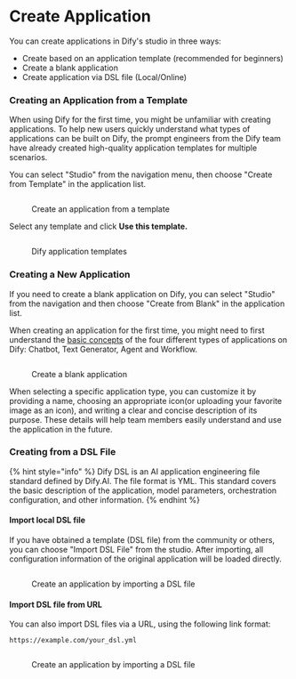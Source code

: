 # Create Application

You can create applications in Dify's studio in three ways:

* Create based on an application template (recommended for beginners)
* Create a blank application
* Create application via DSL file (Local/Online)

### Creating an Application from a Template

When using Dify for the first time, you might be unfamiliar with creating applications. To help new users quickly understand what types of applications can be built on Dify, the prompt engineers from the Dify team have already created high-quality application templates for multiple scenarios.

You can select "Studio" from the navigation menu, then choose "Create from Template" in the application list.

<figure><img src="../../../img/create-an-app.png" alt=""><figcaption><p>Create an application from a template</p></figcaption></figure>

Select any template and click **Use this template.**

<figure><img src="../../.gitbook/assets/guides/application_orchestrate/creating-an-application/image (169).png" alt=""><figcaption><p>Dify application templates</p></figcaption></figure>

### Creating a New Application

If you need to create a blank application on Dify, you can select "Studio" from the navigation and then choose "Create from Blank" in the application list.

When creating an application for the first time, you might need to first understand the [basic concepts](./#application\_type) of the four different types of applications on Dify: Chatbot, Text Generator, Agent and Workflow.

<figure><img src="../../../img/create-from-blank.png" alt=""><figcaption><p>Create a blank application</p></figcaption></figure>

When selecting a specific application type, you can customize it by providing a name, choosing an appropriate icon(or uploading your favorite image as an icon), and writing a clear and concise description of its purpose. These details will help team members easily understand and use the application in the future.

### Creating from a DSL File

{% hint style="info" %}
Dify DSL is an AI application engineering file standard defined by Dify.AI. The file format is YML. This standard covers the basic description of the application, model parameters, orchestration configuration, and other information.
{% endhint %}

#### Import local DSL file

If you have obtained a template (DSL file) from the community or others, you can choose "Import DSL File" from the studio. After importing, all configuration information of the original application will be loaded directly.

<figure><img src="../../../img/en-import-dsl-file.png" alt=""><figcaption><p>Create an application by importing a DSL file</p></figcaption></figure>

#### Import DSL file from URL

You can also import DSL files via a URL, using the following link format:

```URL
https://example.com/your_dsl.yml
```

<figure><img src="../../../img/en-import-dsl-file-via-url.png" alt=""><figcaption><p>Create an application by importing a DSL file</p></figcaption></figure>
